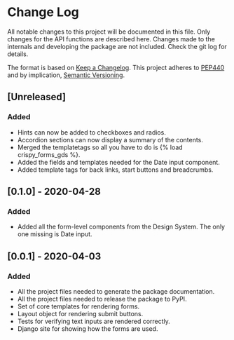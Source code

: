 # Change Log
All notable changes to this project will be documented in this file.
Only changes for the API functions are described here. Changes made 
to the internals and developing the package are not included. Check 
the git log for details.

The format is based on [Keep a Changelog](http://keepachangelog.com/).
This project adheres to [PEP440](https://www.python.org/dev/peps/pep-0440/)
and by implication, [Semantic Versioning](http://semver.org/).

## [Unreleased]
### Added 
- Hints can now be added to checkboxes and radios.
- Accordion sections can now display a summary of the contents.
- Merged the templatetags so all you have to do is {% load crispy_forms_gds %}.
- Added the fields and templates needed for the Date input component.
- Added template tags for back links, start buttons and breadcrumbs.

## [0.1.0] - 2020-04-28
### Added
- Added all the form-level components from the Design System. The only
  one missing is Date input.

## [0.0.1] - 2020-04-03
### Added 
- All the project files needed to generate the package documentation.
- All the project files needed to release the package to PyPI.
- Set of core templates for rendering forms.
- Layout object for rendering submit buttons.
- Tests for verifying text inputs are rendered correctly.
- Django site for showing how the forms are used. 
